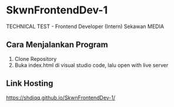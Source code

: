 # SkwnFrontendDev-1
TECHNICAL TEST - Frontend Developer (Intern) Sekawan MEDIA

## Cara Menjalankan Program

1. Clone Repository
2. Buka index.html di visual studio code, lalu open with live server

## Link Hosting
https://shdiqq.github.io/SkwnFrontendDev-1/
